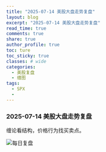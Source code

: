 ```yaml
---
title: "2025-07-14 美股大盘走势复盘"
layout: blog
excerpt: "2025-07-14 美股大盘走势复盘"
read_time: true
comments: true
share: true
author_profile: true
toc: ture
toc_sticky: true
classes: # wide
categories:
  - 美股复盘
  - 缠图
tags:
  - SPX
  - 
---
```


### 2025-07-14 美股大盘走势复盘
缠论看结构，价格行为找买卖点。

![每日复盘](https://image.olim.cc/2025/2025-07-14-每日复盘.jpg)

